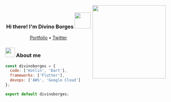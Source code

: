 <img align='right' src="https://media.giphy.com/media/M9gbBd9nbDrOTu1Mqx/giphy.gif" width="230">
<h3 align="center">Hi there! I'm Divino Borges <img src="https://camo.githubusercontent.com/40dff491d4e8123af55298ef908faedb66c463e5/68747470733a2f2f6d656469612e67697068792e636f6d2f6d656469612f57556c706c634d704f43456d5447427442572f67697068792e676966" width="50"/></h3>
<p align="center">
  <a href="https://linktr.ee/divinoborges" target="_blank">Portfolio</a> •
  <a href="https://twitter.com/divinoborges_">Twitter</a><br>
  
</p>

### <img src="https://media.giphy.com/media/26n7b7PjSOZJwVCmY/giphy.gif" width="30" /> About me 

```javascript
const divinoborges = {
  code: ['Kotlin', 'Dart'],
  frameworks: ['Flutter'],
  devops: ['AWS', 'Google Cloud']
};

export default divinoborges;
```
